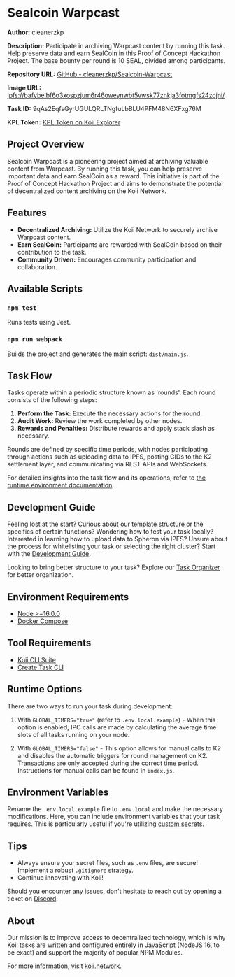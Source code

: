# Sealcoin Warpcast

**Author:** cleanerzkp

**Description:**
Participate in archiving Warpcast content by running this task. Help preserve data and earn SealCoin in this Proof of Concept Hackathon Project. The base bounty per round is 10 SEAL, divided among participants.

**Repository URL:** [GitHub - cleanerzkp/Sealcoin-Warpcast](https://github.com/cleanerzkp/Sealcoin-Warpcast)

**Image URL:** [ipfs://bafybeibf6o3xospzjum6r46oweynwbt5vwsk77znkja3fotmgfs24zojni/](ipfs://bafybeibf6o3xospzjum6r46oweynwbt5vwsk77znkja3fotmgfs24zojni/)

**Task ID:** 9qAs2EqfsGyrUGULQRLTNgfuLbBLU4PFM48N6XFxg76M

**KPL Token:** [KPL Token on Koii Explorer](https://explorer.koii.live/address/FRW5UnyyniEachmKrPk5eDo8MNcuhwTro4Y1hwuNKgXp)

## Project Overview

Sealcoin Warpcast is a pioneering project aimed at archiving valuable content from Warpcast. By running this task, you can help preserve important data and earn SealCoin as a reward. This initiative is part of the Proof of Concept Hackathon Project and aims to demonstrate the potential of decentralized content archiving on the Koii Network.

## Features

- **Decentralized Archiving:** Utilize the Koii Network to securely archive Warpcast content.
- **Earn SealCoin:** Participants are rewarded with SealCoin based on their contribution to the task.
- **Community Driven:** Encourages community participation and collaboration.

## Available Scripts

### `npm test`
Runs tests using Jest.

### `npm run webpack`
Builds the project and generates the main script: `dist/main.js`.

## Task Flow

Tasks operate within a periodic structure known as 'rounds'. Each round consists of the following steps:

1. **Perform the Task:** Execute the necessary actions for the round.
2. **Audit Work:** Review the work completed by other nodes.
3. **Rewards and Penalties:** Distribute rewards and apply stack slash as necessary.

Rounds are defined by specific time periods, with nodes participating through actions such as uploading data to IPFS, posting CIDs to the K2 settlement layer, and communicating via REST APIs and WebSockets.

For detailed insights into the task flow and its operations, refer to [the runtime environment documentation](https://docs.koii.network/develop/microservices-and-tasks/what-are-tasks/gradual-consensus#why-is-it-gradual).

## Development Guide

Feeling lost at the start? Curious about our template structure or the specifics of certain functions? Wondering how to test your task locally? Interested in learning how to upload data to Spheron via IPFS? Unsure about the process for whitelisting your task or selecting the right cluster? Start with the [Development Guide](https://docs.koii.network/develop/write-a-koii-task/task-development-guide/).

Looking to bring better structure to your task? Explore our [Task Organizer](https://www.figma.com/community/file/1220194939977550205/Task-Outline) for better organization.

## Environment Requirements

- [Node >=16.0.0](https://nodejs.org)
- [Docker Compose](https://docs.docker.com/get-started/08_using_compose/)

## Tool Requirements

- [Koii CLI Suite](https://docs.koii.network/develop/command-line-tool/koii-cli/install-cli)
- [Create Task CLI](https://docs.koii.network/develop/command-line-tool/create-task-cli/install)

## Runtime Options

There are two ways to run your task during development:

1. With `GLOBAL_TIMERS="true"` (refer to `.env.local.example`) - When this option is enabled, IPC calls are made by calculating the average time slots of all tasks running on your node.

2. With `GLOBAL_TIMERS="false"` - This option allows for manual calls to K2 and disables the automatic triggers for round management on K2. Transactions are only accepted during the correct time period. Instructions for manual calls can be found in `index.js`.

## Environment Variables

Rename the `.env.local.example` file to `.env.local` and make the necessary modifications. Here, you can include environment variables that your task requires. This is particularly useful if you're utilizing [custom secrets](https://docs.koii.network/develop/write-a-koii-task/task-development-kit-tdk/using-the-task-namespace/keys-and-secrets).

## Tips

- Always ensure your secret files, such as `.env` files, are secure! Implement a robust `.gitignore` strategy.
- Continue innovating with Koii!

Should you encounter any issues, don't hesitate to reach out by opening a ticket on [Discord](https://discord.gg/koii-network).

## About

Our mission is to improve access to decentralized technology, which is why Koii tasks are written and configured entirely in JavaScript (NodeJS 16, to be exact) and support the majority of popular NPM Modules.

For more information, visit [koii.network](https://koii.network).
